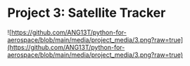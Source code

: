 # Project 3: Satellite Tracker

![https://github.com/ANG13T/python-for-aerospace/blob/main/media/project_media/3.png?raw=true](https://github.com/ANG13T/python-for-aerospace/blob/main/media/project_media/3.png?raw=true)
